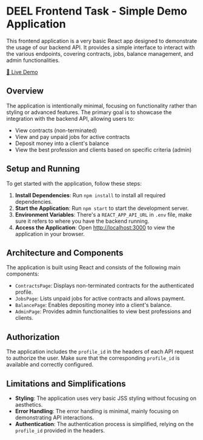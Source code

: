 # DEEL Frontend Task - Simple Demo Application

This frontend application is a very basic React app designed to demonstrate the usage of our backend API. It provides a simple interface to interact with the various endpoints, covering contracts, jobs, balance management, and admin functionalities.

[🚀 Live Demo](https://deel-frontend.web.app/)

## Overview

The application is intentionally minimal, focusing on functionality rather than styling or advanced features. The primary goal is to showcase the integration with the backend API, allowing users to:

- View contracts (non-terminated)
- View and pay unpaid jobs for active contracts
- Deposit money into a client's balance
- View the best profession and clients based on specific criteria (admin)

## Setup and Running

To get started with the application, follow these steps:

1. **Install Dependencies**: Run `npm install` to install all required dependencies.
2. **Start the Application**: Run `npm start` to start the development server.
3. **Environment Variables**: There's a `REACT_APP_API_URL` in `.env` file, make sure it refers to where you have the backend running.
4. **Access the Application**: Open [http://localhost:3000](http://localhost:3000) to view the application in your browser.

## Architecture and Components

The application is built using React and consists of the following main components:

- `ContractsPage`: Displays non-terminated contracts for the authenticated profile.
- `JobsPage`: Lists unpaid jobs for active contracts and allows payment.
- `BalancePage`: Enables depositing money into a client's balance.
- `AdminPage`: Provides admin functionalities to view best professions and clients.

## Authorization

The application includes the `profile_id` in the headers of each API request to authorize the user. Make sure that the corresponding `profile_id` is available and correctly configured.

## Limitations and Simplifications

- **Styling**: The application uses very basic JSS styling without focusing on aesthetics.
- **Error Handling**: The error handling is minimal, mainly focusing on demonstrating API interactions.
- **Authentication**: The authentication process is simplified, relying on the `profile_id` provided in the headers.
